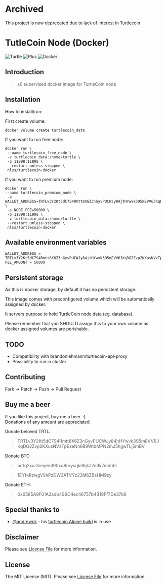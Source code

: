 # Archived
This project is now deprecated due to lack of interest in Turtlecoin

# TutleCoin Node (Docker) 
![Turtle](https://cdn.elite7hackers.net/serve/imgx/images/2019/06/11/download-Turtle-PNG-transparent-images-transparent-backgrounds-PNGRIVER-COM-10680-turtlee4ef80440abedca1.png)
![Plus](https://cdn.elite7hackers.net/serve/imgx/images/2019/06/11/plus7dd106792bdd1aad.png)
![Docker](https://cdn.elite7hackers.net/serve/imgx/images/2019/06/11/docker_logofeb6d2d7a51a3825.png)

## Introduction

> s6 supervised docker image for TurtleCoin node

## Installation

How to install/run:

First create volume:
```
docker volume create turtlecoin_data
```

If you want to run free node:
```
docker run \
 --name turtlecoin_free_node \
 -v turtlecoin_data:/home/turtle \
 -p 11898:11898 \
 --restart unless-stopped \
 nlss/turtlecoin-docker
```

If you want to run premium node:
```
docker run \
--name turtlecoin_premium_node \
 -e WALLET_ADDRESS=TRTLv3Y2Kt5dC7S4Rmtt8X6Z3nGyvPUCWJy84jtHYwvk395mEVV6JKqDG2Zvp2KXusNVzTpEzeNn6B9WtbMPN2mJ5hgwTLj5mBV \
 -e NODE_FEE=50000 \
 -p 11898:11898 \
 -v turtlecoin_data:/home/turtle \
 --restart unless-stopped \
 nlss/turtlecoin-docker
```

## Available environment variables
```
WALLET_ADDRESS = TRTLv3Y2Kt5dC7S4Rmtt8X6Z3nGyvPUCWJy84jtHYwvk395mEVV6JKqDG2Zvp2KXusNVzTpEzeNn6B9WtbMPN2mJ5hgwTLj5mBV
FEE_AMOUNT = 50000
```

## Persistent storage
As this is docker storage, by default it has no persistent storage. 

This image comes with preconfigured volume which will be automatically assigned by docker.

It servers purpose to hold TurtleCoin node data (eg. database).

Please remember that you SHOULD assign this to your own volume as docker assigned volumes are perishable.


## TODO
- Compatibility with brandonlehmann/turtlecoin-api-proxy
- Possibility to run in cluster

## Contributing
Fork -> Patch -> Push -> Pull Request

## Buy me a beer
If you like this project, buy me a beer. :)  
Donations of any amount are appreciated.

Donate beloved TRTL:
> TRTLv3Y2Kt5dC7S4Rmtt8X6Z3nGyvPUCWJy84jtHYwvk395mEVV6JKqDG2Zvp2KXusNVzTpEzeNn6B9WtbMPN2mJ5hgwTLj5mBV

Donate BTC:
> bc1q2xur3reqen390xq8nrysrjk36jkz2e3k7mdn0r

> 1EYfxRzwgV9hPzDW3ATVYz23M6ZBsHM9zy

Donate ETH:
> 0x6585A9F01A2adb499C4ec46757b4B19Ff7De37b6

## Special thanks to
- [@andrewnk](https://github.com/andrewnk) - his [turtlecoin Alpine build](https://github.com/andrewnk/turtlecoin-docker/tree/master/dockerfiles/base) is in use

## Disclaimer
Please see [License File](LICENSE) for more information.

## License
The MIT License (MIT). Please see [License File](LICENSE) for more information.
